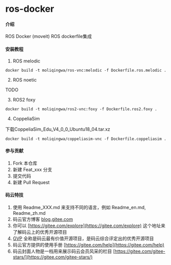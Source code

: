 # ros-docker

#### 介绍
ROS Docker (moveit) 
ROS dockerfile集成



#### 安装教程

1. ROS melodic

```
docker build -t moliqingwa/ros-vnc:melodic -f Dockerfile.ros.melodic .
```

2. ROS noetic

TODO

3. ROS2 foxy

```
docker build -t moliqingwa/ros2-vnc:foxy -f Dockerfile.ros2.foxy .
```

4. CoppeliaSim

下载CoppeliaSim_Edu_V4_0_0_Ubuntu18_04.tar.xz
```
docker build -t moliqingwa/coppeliasim-vnc -f Dockerfile.coppeliasim .
```


#### 参与贡献

1.  Fork 本仓库
2.  新建 Feat_xxx 分支
3.  提交代码
4.  新建 Pull Request


#### 码云特技

1.  使用 Readme\_XXX.md 来支持不同的语言，例如 Readme\_en.md, Readme\_zh.md
2.  码云官方博客 [blog.gitee.com](https://blog.gitee.com)
3.  你可以 [https://gitee.com/explore](https://gitee.com/explore) 这个地址来了解码云上的优秀开源项目
4.  [GVP](https://gitee.com/gvp) 全称是码云最有价值开源项目，是码云综合评定出的优秀开源项目
5.  码云官方提供的使用手册 [https://gitee.com/help](https://gitee.com/help)
6.  码云封面人物是一档用来展示码云会员风采的栏目 [https://gitee.com/gitee-stars/](https://gitee.com/gitee-stars/)
